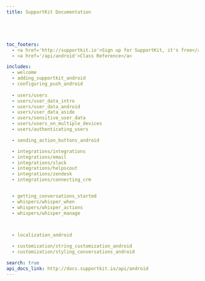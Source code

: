 ```yaml
---
title: SupportKit Documentation





toc_footers:
  - <a href='http://supportkit.io'>Sign up for SupportKit, it's free</a>
  - <a href='/api/android'>Class Reference</a>

includes:
  - welcome
  - adding_supportkit_android
  - configuring_push_android
  
  - users/users
  - users/user_data_intro
  - users/user_data_android
  - users/user_data_aside 
  - users/sensitive_user_data
  - users/users_on_multiple_devices
  - users/authenticating_users

  - sending_action_buttons_android

  - integrations/integrations
  - integrations/email
  - integrations/slack
  - integrations/helpscout
  - integrations/zendesk
  - integrations/connecting_crm


  - getting_conversations_started
  - whispers/whisper_when
  - whispers/whisper_actions
  - whispers/whisper_manage

  

  - localization_android

  - customization/string_customization_android
  - customization/styling_conversations_android

search: true
api_docs_link: http://docs.supportkit.io/api/android
---
```

